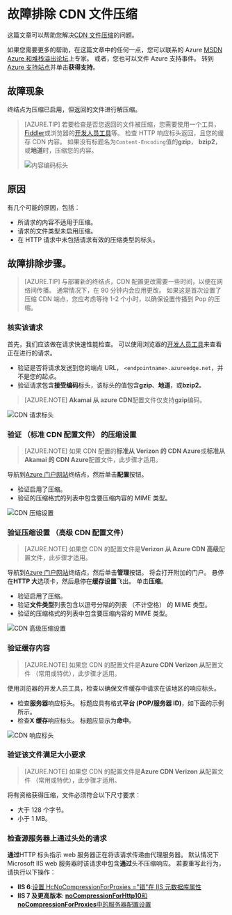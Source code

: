 <properties
    pageTitle="诊断文件压缩设置 Azure CDN |Microsoft Azure"
    description="解决 Azure CDN 文件压缩的问题。"
    services="cdn"
    documentationCenter=""
    authors="camsoper"
    manager="erikre"
    editor=""/>

<tags
    ms.service="cdn"
    ms.workload="tbd"
    ms.tgt_pltfrm="na"
    ms.devlang="na"
    ms.topic="article"
    ms.date="09/01/2016"
    ms.author="casoper"/>
    
# <a name="troubleshooting-cdn-file-compression"></a>故障排除 CDN 文件压缩

这篇文章可以帮助您解决[CDN 文件压缩](cdn-improve-performance.md)的问题。

如果您需要更多的帮助，在这篇文章中的任何一点，您可以联系的 Azure [MSDN Azure 和堆栈溢出论坛](https://azure.microsoft.com/support/forums/)上专家。 或者，您也可以文件 Azure 支持事件。 转到[Azure 支持站点](https://azure.microsoft.com/support/options/)并单击**获得支持**。

## <a name="symptom"></a>故障现象

终结点为压缩已启用，但返回的文件进行解压缩。

>[AZURE.TIP] 若要检查是否您返回的文件被压缩，您需要使用一个工具， [Fiddler](http://www.telerik.com/fiddler)或浏览器的[开发人员工具](https://developer.microsoft.com/microsoft-edge/platform/documentation/f12-devtools-guide/)等。  检查 HTTP 响应标头返回，且您的缓存 CDN 内容。  如果没有标题名为`Content-Encoding`值的**gzip**， **bzip2**，或**地道**时，压缩您的内容。
>
>![内容编码标头](./media/cdn-troubleshoot-compression/cdn-content-header.png)

## <a name="cause"></a>原因

有几个可能的原因，包括︰

- 所请求的内容不适用于压缩。
- 请求的文件类型未启用压缩。
- 在 HTTP 请求中未包括请求有效的压缩类型的标头。

## <a name="troubleshooting-steps"></a>故障排除步骤。

> [AZURE.TIP] 与部署新的终结点，CDN 配置更改需要一些时间，以便在网络间传播。  通常情况下，在 90 分钟内会应用更改。  如果这是首次设置了压缩 CDN 端点，您应考虑等待 1-2 个小时，以确保设置传播到 Pop 的压缩。 

### <a name="verify-the-request"></a>核实该请求

首先，我们应该做在请求快速性能检查。  可以使用浏览器的[开发人员工具](https://developer.microsoft.com/microsoft-edge/platform/documentation/f12-devtools-guide/)来查看正在进行的请求。

- 验证是否将请求发送到您的端点 URL， `<endpointname>.azureedge.net`，并不是您的起点。
- 验证请求包含**接受编码**标头，该标头的值包含**gzip**、**地道**，或**bzip2**。

> [AZURE.NOTE] **Akamai 从 azure CDN**配置文件仅支持**gzip**编码。

![CDN 请求标头](./media/cdn-troubleshoot-compression/cdn-request-headers.png)

### <a name="verify-compression-settings-standard-cdn-profile"></a>验证 （标准 CDN 配置文件） 的压缩设置

> [AZURE.NOTE] 如果 CDN 配置的**标准从 Verizon 的 CDN Azure**或**标准从 Akamai 的 CDN Azure**配置文件，此步骤才适用。 

导航到[Azure 门户网站](https://portal.azure.com)终结点，然后单击**配置**按钮。

- 验证启用了压缩。
- 验证的压缩格式的列表中包含要压缩内容的 MIME 类型。

![CDN 压缩设置](./media/cdn-troubleshoot-compression/cdn-compression-settings.png)

### <a name="verify-compression-settings-premium-cdn-profile"></a>验证压缩设置 （高级 CDN 配置文件）

> [AZURE.NOTE] 如果您 CDN 的配置文件是**Verizon 从 Azure CDN 高级**配置文件，此步骤才适用。

导航到[Azure 门户网站](https://portal.azure.com)终结点，然后单击**管理**按钮。  将会打开附加的门户。  悬停在**HTTP 大**选项卡，然后悬停在**缓存设置**飞出。  单击**压缩**。 

- 验证启用了压缩。
- 验证**文件类型**列表包含以逗号分隔的列表 （不计空格） 的 MIME 类型。
- 验证的压缩格式的列表中包含要压缩内容的 MIME 类型。

![CDN 高级压缩设置](./media/cdn-troubleshoot-compression/cdn-compression-settings-premium.png)

### <a name="verify-the-content-is-cached"></a>验证缓存内容

> [AZURE.NOTE] 如果您 CDN 的配置文件是**Azure CDN Verizon 从**配置文件 （常用或特优），此步骤才适用。

使用浏览器的开发人员工具，检查以确保文件缓存中请求在该地区的响应标头。

- 检查**服务器**响应标头。  标题应具有格式**平台 (POP/服务器 ID)**，如下面的示例所示。
- 检查**X 缓存**响应标头。  标题应显示为**命中**。  

![CDN 响应标头](./media/cdn-troubleshoot-compression/cdn-response-headers.png)

### <a name="verify-the-file-meets-the-size-requirements"></a>验证该文件满足大小要求

> [AZURE.NOTE] 如果您 CDN 的配置文件是**Azure CDN Verizon 从**配置文件 （常用或特优），此步骤才适用。

将有资格获得压缩，文件必须符合以下尺寸要求︰

- 大于 128 个字节。
- 小于 1 MB。

### <a name="check-the-request-at-the-origin-server-for-a-via-header"></a>检查源服务器上**通过**头处的请求

**通过**HTTP 标头指示 web 服务器正在将该请求传递由代理服务器。  默认情况下 Microsoft IIS web 服务器时该请求中包含**通过**头不压缩响应。  若要重写此行为，请执行以下操作︰

- **IIS 6**:[设置 HcNoCompressionForProxies ="错"在 IIS 元数据库属性](https://msdn.microsoft.com/library/ms525390.aspx)
- **IIS 7 及更高版本**: [ **noCompressionForHttp10**和**noCompressionForProxies**中的服务器配置设置](http://www.iis.net/configreference/system.webserver/httpcompression)

